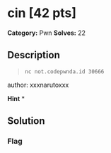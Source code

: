 # cin [42 pts]

**Category:** Pwn
**Solves:** 22

## Description
>```nc not.codepwnda.id 30666```

author: xxxnarutoxxx

**Hint**
* 

## Solution

### Flag

